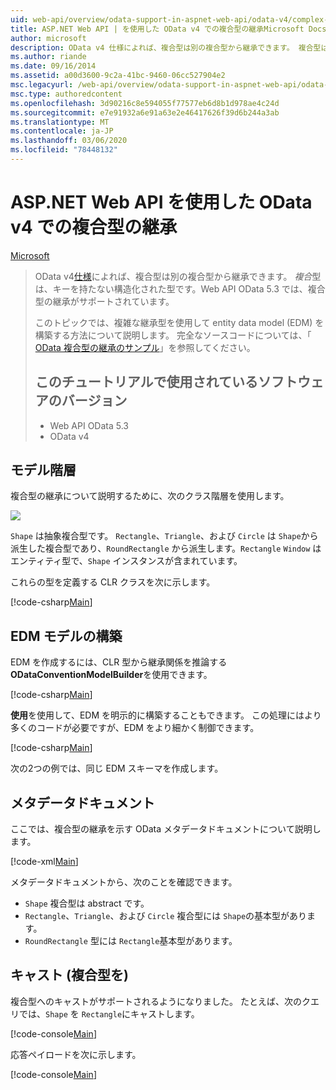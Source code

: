 ```yaml
---
uid: web-api/overview/odata-support-in-aspnet-web-api/odata-v4/complex-type-inheritance-in-odata-v4
title: ASP.NET Web API | を使用した OData v4 での複合型の継承Microsoft Docs
author: microsoft
description: OData v4 仕様によれば、複合型は別の複合型から継承できます。 複合型は、キーを持たない構造化された型です。Web API...
ms.author: riande
ms.date: 09/16/2014
ms.assetid: a00d3600-9c2a-41bc-9460-06cc527904e2
msc.legacyurl: /web-api/overview/odata-support-in-aspnet-web-api/odata-v4/complex-type-inheritance-in-odata-v4
msc.type: authoredcontent
ms.openlocfilehash: 3d90216c8e594055f77577eb6d8b1d978ae4c24d
ms.sourcegitcommit: e7e91932a6e91a63e2e46417626f39d6b244a3ab
ms.translationtype: MT
ms.contentlocale: ja-JP
ms.lasthandoff: 03/06/2020
ms.locfileid: "78448132"
---
```

# <a name="complex-type-inheritance-in-odata-v4-with-aspnet-web-api"></a>ASP.NET Web API を使用した OData v4 での複合型の継承

[Microsoft](https://github.com/microsoft)

> OData v4[仕様](http://www.odata.org/documentation/odata-version-4-0/)によれば、複合型は別の複合型から継承できます。 *複合*型は、キーを持たない構造化された型です。Web API OData 5.3 では、複合型の継承がサポートされています。
> 
> このトピックでは、複雑な継承型を使用して entity data model (EDM) を構築する方法について説明します。 完全なソースコードについては、「 [OData 複合型の継承のサンプル](http://aspnet.codeplex.com/sourcecontrol/latest#Samples/WebApi/OData/v4/ODataComplexTypeInheritanceSample/ReadMe.txt)」を参照してください。
> 
> ## <a name="software-versions-used-in-the-tutorial"></a>このチュートリアルで使用されているソフトウェアのバージョン
> 
> 
> - Web API OData 5.3
> - OData v4

## <a name="model-hierarchy"></a>モデル階層

複合型の継承について説明するために、次のクラス階層を使用します。

![](complex-type-inheritance-in-odata-v4/_static/image1.png)

`Shape` は抽象複合型です。 `Rectangle`、`Triangle`、および `Circle` は `Shape`から派生した複合型であり、`RoundRectangle` から派生します。`Rectangle` `Window` はエンティティ型で、`Shape` インスタンスが含まれています。

これらの型を定義する CLR クラスを次に示します。

[!code-csharp[Main](complex-type-inheritance-in-odata-v4/samples/sample1.cs)]

## <a name="build-the-edm-model"></a>EDM モデルの構築

EDM を作成するには、CLR 型から継承関係を推論する**ODataConventionModelBuilder**を使用できます。

[!code-csharp[Main](complex-type-inheritance-in-odata-v4/samples/sample2.cs)]

**使用**を使用して、EDM を明示的に構築することもできます。 この処理にはより多くのコードが必要ですが、EDM をより細かく制御できます。

[!code-csharp[Main](complex-type-inheritance-in-odata-v4/samples/sample3.cs)]

次の2つの例では、同じ EDM スキーマを作成します。

## <a name="metadata-document"></a>メタデータドキュメント

ここでは、複合型の継承を示す OData メタデータドキュメントについて説明します。

[!code-xml[Main](complex-type-inheritance-in-odata-v4/samples/sample4.xml?highlight=13,17,25,30)]

メタデータドキュメントから、次のことを確認できます。

- `Shape` 複合型は abstract です。
- `Rectangle`、`Triangle`、および `Circle` 複合型には `Shape`の基本型があります。
- `RoundRectangle` 型には `Rectangle`基本型があります。

## <a name="casting-complex-types"></a>キャスト (複合型を)

複合型へのキャストがサポートされるようになりました。 たとえば、次のクエリでは、`Shape` を `Rectangle`にキャストします。

[!code-console[Main](complex-type-inheritance-in-odata-v4/samples/sample5.cmd)]

応答ペイロードを次に示します。

[!code-console[Main](complex-type-inheritance-in-odata-v4/samples/sample6.cmd)]
